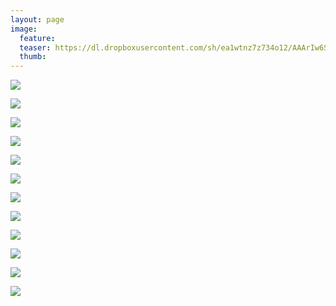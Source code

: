 ```yaml
---
layout: page
image:
  feature:
  teaser: https://dl.dropboxusercontent.com/sh/ea1wtnz7z734o12/AAArIw6S4NxnFSuYsc4Q_V56a/luontokuvat/kes%C3%A4/8/DS34207-245px.jpg
  thumb:
---
```


[![](https://dl.dropboxusercontent.com/sh/ea1wtnz7z734o12/AABkOkv_iUlb6IEb5KJW_cDWa/luontokuvat/kes%C3%A4/8/DS34502-800px.jpg)](https://dl.dropboxusercontent.com/sh/ea1wtnz7z734o12/AACURHO8gHBEPAyEY1wEcYnQa/luontokuvat/kes%C3%A4/8/DS34502.jpg)

[![](https://dl.dropboxusercontent.com/sh/ea1wtnz7z734o12/AAC7T2c-pTVLaxdgRTGJy4VWa/luontokuvat/kes%C3%A4/8/DS34516-800px.jpg)](https://dl.dropboxusercontent.com/sh/ea1wtnz7z734o12/AABgTK-HKQlJWAChj2EuYArva/luontokuvat/kes%C3%A4/8/DS34516.jpg)

[![](https://dl.dropboxusercontent.com/sh/ea1wtnz7z734o12/AABmEvz5ggXlrt6GxTIO_gjla/luontokuvat/kes%C3%A4/8/DS34346-800px.jpg)](https://dl.dropboxusercontent.com/sh/ea1wtnz7z734o12/AABPBRkx3fv6JGnoT4Es7eaha/luontokuvat/kes%C3%A4/8/DS34346.jpg)

[![](https://dl.dropboxusercontent.com/sh/ea1wtnz7z734o12/AAAJ0DzboAYtd3qDa474VOafa/luontokuvat/kes%C3%A4/8/DS34302-800px.jpg)](https://dl.dropboxusercontent.com/sh/ea1wtnz7z734o12/AADvgo_VoS5Z4n3fyk44JVHJa/luontokuvat/kes%C3%A4/8/DS34302.jpg)

[![](https://dl.dropboxusercontent.com/sh/ea1wtnz7z734o12/AACIP5aTr7xPBjoywMoFBE0Da/luontokuvat/kes%C3%A4/8/DS34377-800px.jpg)](https://dl.dropboxusercontent.com/sh/ea1wtnz7z734o12/AACGDGOgjo6p3eoAxd-S4e15a/luontokuvat/kes%C3%A4/8/DS34377.jpg)

[![](https://dl.dropboxusercontent.com/sh/ea1wtnz7z734o12/AAAsQerKWUsjTYEIrQAUvvUNa/luontokuvat/kes%C3%A4/8/DS34378-800px.jpg)](https://dl.dropboxusercontent.com/sh/ea1wtnz7z734o12/AACreClMaHhm4D_JcewUE5uea/luontokuvat/kes%C3%A4/8/DS34378.jpg)

[![](https://dl.dropboxusercontent.com/sh/ea1wtnz7z734o12/AAAJ411bukIAUWzudQfALePAa/luontokuvat/kes%C3%A4/8/DS34388-800px.jpg)](https://dl.dropboxusercontent.com/sh/ea1wtnz7z734o12/AABDg0dwFOOcohov4bFnEJjOa/luontokuvat/kes%C3%A4/8/DS34388.jpg)

[![](https://dl.dropboxusercontent.com/sh/ea1wtnz7z734o12/AAD1xUEtStzMzN4xmWTg5SJJa/luontokuvat/kes%C3%A4/8/DS34207-800px.jpg)](https://dl.dropboxusercontent.com/sh/ea1wtnz7z734o12/AAC7hzDdXLQykhH_1r1tM4xSa/luontokuvat/kes%C3%A4/8/DS34207.jpg)

[![](https://dl.dropboxusercontent.com/sh/ea1wtnz7z734o12/AABC4V3XI2UewE4fRVjetdooa/luontokuvat/kes%C3%A4/8/DS34210-800px.jpg)](https://dl.dropboxusercontent.com/sh/ea1wtnz7z734o12/AABQTjzl-EZSlzjxQnDSboOma/luontokuvat/kes%C3%A4/8/DS34210.jpg)

[![](https://dl.dropboxusercontent.com/sh/ea1wtnz7z734o12/AABpOo4xmP8jhPzx0j8J7fUsa/luontokuvat/kes%C3%A4/8/DS34232-800px.jpg)](https://dl.dropboxusercontent.com/sh/ea1wtnz7z734o12/AAC6K05DkVQY6ZXb5I94c4Fla/luontokuvat/kes%C3%A4/8/DS34232.jpg)

[![](https://dl.dropboxusercontent.com/sh/ea1wtnz7z734o12/AAC0ZjSKAk2GWlRUCAANH782a/luontokuvat/kes%C3%A4/8/DS34238-800px.jpg)](https://dl.dropboxusercontent.com/sh/ea1wtnz7z734o12/AAAKRYBFKvgO8L6owVwFwIvba/luontokuvat/kes%C3%A4/8/DS34238.jpg)

[![](https://dl.dropboxusercontent.com/sh/ea1wtnz7z734o12/AAAsioA2zDFPyT9PLyI-KCaVa/luontokuvat/kes%C3%A4/8/DS34486-800px.jpg)](https://dl.dropboxusercontent.com/sh/ea1wtnz7z734o12/AADfrFfc-5mT7kBqQT7-HrDJa/luontokuvat/kes%C3%A4/8/DS34486.jpg)
